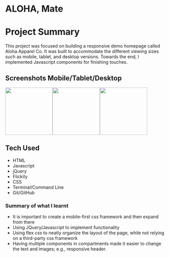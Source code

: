 # ALOHA, Mate

# Project Summary

 This project was focused on building a responsive demo homepage called Aloha Apparel Co. It was built
 to accommodate the different viewing sizes such as mobile, tablet, and desktop versions. Towards the end, I implemented
 Javascript components for finishing touches.
 
## Screenshots Mobile/Tablet/Desktop

<img src="screenshots/aloham.png" width="150px"><img src="screenshots/alohat.png" width="150px"><img src="screenshots/aloha.png" width="150px">

## Tech Used

* HTML
* Javascript
* jQuery
* Flickity
* CSS
* Terminal/Command Line
* Git/GitHub


### Summary of what I learnt
* It is important to create a mobile-first css framework and then expand from there
* Using JQuery/Javascript to implement functionality
* Using flex css to neatly organize the layout of the page, while not relying on a third-party css framework
* Having multiple components in compartments made it easier to change the text and images; e.g., responsive header.